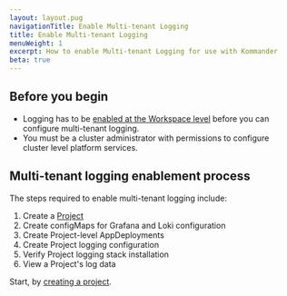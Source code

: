 ```yaml
---
layout: layout.pug
navigationTitle: Enable Multi-tenant Logging
title: Enable Multi-tenant Logging
menuWeight: 1
excerpt: How to enable Multi-tenant Logging for use with Kommander
beta: true
---
```


<!-- markdownlint-disable MD030 -->

## Before you begin

-  Logging has to be [enabled at the Workspace level](../../enable-logging) before you can configure multi-tenant logging.
-  You must be a cluster administrator with permissions to configure cluster level platform services.

## Multi-tenant logging enablement process

The steps required to enable multi-tenant logging include:

1. Create a [Project](../../../projects/#create-a-project)
1. Create configMaps for Grafana and Loki configuration
1. Create Project-level AppDeployments
1. Create Project logging configuration
1. Verify Project logging stack installation
1. View a Project's log data

Start, by [creating a project][create-project-logging].

[create-project-logging]: ../create-project-for-logging
